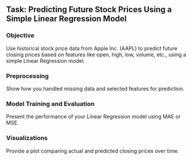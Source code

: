 ## Task: Predicting Future Stock Prices Using a Simple Linear Regression Model
### Objective 
Use historical stock price data from Apple Inc. (AAPL) to predict future closing prices based on features like open, high, low, volume, etc., using a simple Linear Regression model.
### Preprocessing 
Show how you handled missing data and selected features for prediction.
### Model Training and Evaluation 
Present the performance of your Linear Regression model using MAE or MSE.
### Visualizations 
Provide a plot comparing actual and predicted closing prices over time.